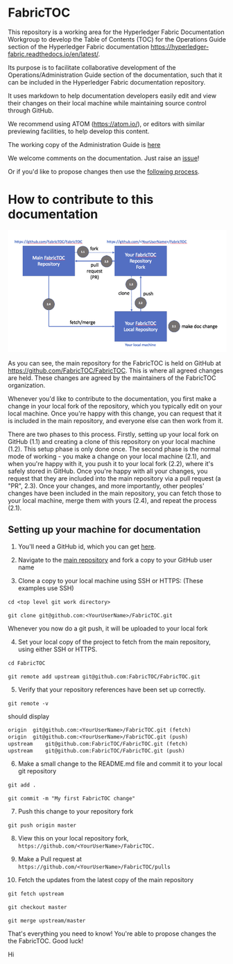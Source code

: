 # FabricTOC

This repository is a working area for the Hyperledger Fabric Documentation Workgroup to develop the Table of Contents (TOC) for the Operations Guide section of the Hyperledger Fabric documentation https://hyperledger-fabric.readthedocs.io/en/latest/.

Its purpose is to facilitate collaborative development of the Operations/Administration Guide section of the documentation, such that it can be included in the Hyperledger Fabric documentation repository.

It uses markdown to help documentation developers easily edit and view their changes on their local machine while maintaining source control through GitHub.

We recommend using ATOM (https://atom.io/), or editors with similar previewing facilities, to help develop this content.

The working copy of the Administration Guide is [here](./docs/AdminGuide/AdminGuide.md)

We welcome comments on the documentation.  Just raise an [issue](https://github.com/FabricTOC/FabricTOC/issues)!

Or if you'd like to propose changes then use the [following process](#GitHubProcess).

# <a name="GitHubProcess"></a> How to contribute to this documentation

![RepositoryStructure](./docs/RepositoryStructure.png)

As you can see, the main repository for the FabricTOC is held on GitHub at https://github.com/FabricTOC/FabricTOC. This is where all agreed changes are held. These changes are agreed by the maintainers of the FabricTOC organization.  

Whenever you'd like to contribute to the documentation, you first make a change in your local fork of the repository, which you typically edit on your local machine. Once you're happy with this change, you can request that it is included in the main repository, and everyone else can then work from it.

There are two phases to this process. Firstly, setting up your local fork on GitHub (1.1) and creating a clone of this repository on your local machine (1.2). This setup phase is only done once.  The second phase is the normal mode of working - you make a change on your local machine (2.1), and when you're happy with it, you push it to your local fork (2.2), where it's safely stored in GitHub.  Once you're happy with all your changes, you request that they are included into the main repository via a pull request (a "PR", 2.3).  Once your changes, and more importantly, other peoples' changes have been included in the main repository, you can fetch those to your local machine, merge them with yours (2.4), and repeat the process (2.1).  

## <a name="SetUpProcess"></a> Setting up your machine for documentation

1. You'll need a GitHub id, which you can get [here](https://github.com/).

2. Navigate to the [main repository](https://github.com/FabricTOC/FabricTOC) and fork a copy to your GitHub user name

3. Clone a copy to your local machine using SSH or HTTPS: (These examples use SSH)

  `cd <top level git work directory>`

  `git clone git@github.com:<YourUserName>/FabricTOC.git`  

  Whenever you now do a git push, it will be uploaded to your local fork

4. Set your local copy of the project to fetch from the main repository, using either SSH or HTTPS.  

  `cd FabricTOC`

  `git remote add upstream git@github.com:FabricTOC/FabricTOC.git`

5. Verify that your repository references have been set up correctly.

  `git remote -v`

  should display

  ```
origin	git@github.com:<YourUserName>/FabricTOC.git (fetch)
origin	git@github.com:<YourUserName>/FabricTOC.git (push)
upstream	git@github.com:FabricTOC/FabricTOC.git (fetch)
upstream	git@github.com:FabricTOC/FabricTOC.git (push)
  ```

6. Make a small change to the README.md file and commit it to your local git repository

  `git add .`

  `git commit -m "My first FabricTOC change"`

7. Push this change to your repository fork

  `git push origin master`

8. View this on your local repository fork, `https://github.com/<YourUserName>/FabricTOC.`

9. Make a Pull request at `https://github.com/<YourUserName>/FabricTOC/pulls`

10. Fetch the updates from the latest copy of the main repository

  `git fetch upstream`

  `git checkout master`

  `git merge upstream/master`

That's everything you need to know! You're able to propose changes the the FabricTOC.  Good luck!

Hi
